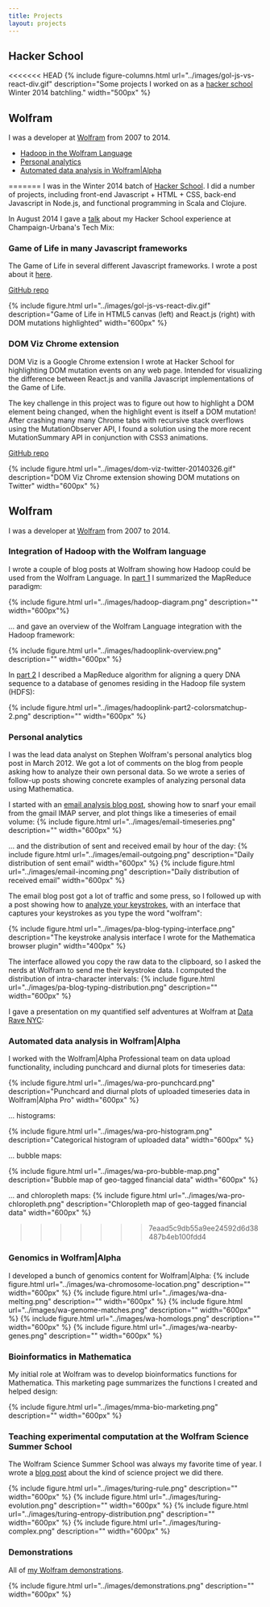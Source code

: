 ```yaml
---
title: Projects
layout: projects
---
```


## Hacker School

<<<<<<< HEAD
{% include figure-columns.html url="../images/gol-js-vs-react-div.gif" description="Some projects I worked on as a [hacker school](/projects/hacker-school.html) Winter 2014 batchling." width="500px" %}

## Wolfram
I was a developer at [Wolfram](http://www.wolfram.com) from 2007 to 2014.

- [Hadoop in the Wolfram Language](/projects/wolfram-hadoop.html)
- [Personal analytics](/projects/wolfram-personal-analytics.html)
- [Automated data analysis in Wolfram|Alpha](/projects/wolfram-alpha-pro.html)


=======
I was in the Winter 2014 batch of [Hacker School](http://www.hackerschool.com).
I did a number of projects, including front-end Javascript + HTML + CSS,
back-end Javascript in Node.js, and functional programming in Scala and Clojure.

In August 2014 I gave a [talk](https://speakerdeck.com/pauljean/hacking-my-tech-career-at-hacker-school)
about my Hacker School experience at Champaign-Urbana's Tech Mix:
<div class="speakerdeck">
<script async class="speakerdeck-embed" data-id="6933efb021ac0132318076af556e37c5" data-ratio="1.33333333333333" src="//speakerdeck.com/assets/embed.js"></script>
</div>

### Game of Life in many Javascript frameworks

The Game of Life in several different Javascript frameworks.
I wrote a post about it [here](/2014/05/17/gol-react.html).

[GitHub repo](https://github.com/paul-jean/life)

{% include figure.html url="../images/gol-js-vs-react-div.gif" description="Game of Life in HTML5 canvas (left) and React.js (right) with DOM mutations highlighted" width="600px" %}

### DOM Viz Chrome extension

DOM Viz is a Google Chrome extension I wrote at Hacker School for highlighting DOM mutation events on any web page.
Intended for visualizing the difference between React.js and vanilla Javascript implementations of the Game of Life.

The key challenge in this project was to figure out how to highlight a DOM element being changed,
when the highlight event is itself a DOM mutation! After crashing many many Chrome tabs with recursive
stack overflows using the MutationObserver API, I found a solution using the more recent
MutationSummary API in conjunction with CSS3 animations.

[GitHub repo](https://github.com/paul-jean/dom-viz)

{% include figure.html url="../images/dom-viz-twitter-20140326.gif" description="DOM Viz Chrome extension showing DOM mutations on Twitter" width="600px" %}

## Wolfram

I was a developer at [Wolfram](http://www.wolfram.com) from 2007 to 2014.

### Integration of Hadoop with the Wolfram language

<div class="speakerdeck">
<script async class="speakerdeck-embed" data-id="d0963460d639013125663a0f838a214c" data-ratio="1.29456384323641" src="//speakerdeck.com/assets/embed.js"></script>
</div>

I wrote a couple of blog posts at Wolfram showing how Hadoop could be used from
the Wolfram Language. In [part 1](http://blog.wolfram.com/2013/07/31/mathematica-gets-bigdata-with-hadooplink/)
I summarized the MapReduce paradigm:

{% include figure.html url="../images/hadoop-diagram.png" description=""  width="600px"%}


... and gave an overview of the Wolfram Language integration with the Hadoop framework:

{% include figure.html url="../images/hadooplink-overview.png" description="" width="600px" %}

In [part 2](http://blog.wolfram.com/2014/02/21/searching-genomes-with-mathematica-and-hadooplink/)
I described a MapReduce algorithm for aligning a query DNA sequence to a database of genomes residing in
the Hadoop file system (HDFS):

{% include figure.html url="../images/hadooplink-part2-colorsmatchup-2.png" description="" width="600px" %}

### Personal analytics

I was the lead data analyst on Stephen Wolfram's personal analytics blog post in March 2012.
We got a lot of comments on the blog
from people asking how to analyze their own personal data. So we
wrote a series of follow-up posts showing concrete examples of analyzing personal data
using Mathematica.

I started with an [email analysis blog post](), showing how to snarf your email from
the gmail IMAP server, and plot things like a timeseries of email volume:
{% include figure.html url="../images/email-timeseries.png" description="" width="600px" %}

... and the distribution of sent and received email by hour of the day:
{% include figure.html url="../images/email-outgoing.png" description="Daily distribution of sent email" width="600px" %}
{% include figure.html url="../images/email-incoming.png" description="Daily distribution of received email" width="600px" %}

The email blog post got a lot of traffic and some press, so I followed up with a post
showing how to
[analyze your keystrokes](http://blog.wolfram.com/2012/06/14/how-do-you-type-wolfram-analyzing-your-typing-style-using-mathematica/),
with an interface that captures your keystrokes as you type the word "wolfram":

{% include figure.html url="../images/pa-blog-typing-interface.png" description="The keystroke analysis interface I wrote for the Mathematica browser plugin" width="400px" %}

The interface allowed you copy the raw data to the clipboard, so I asked the nerds at Wolfram
to send me their keystroke data. I computed the distribution of intra-character intervals:
{% include figure.html url="../images/pa-blog-typing-distribution.png" description="" width="600px" %}

I gave a presentation on my quantified self adventures at Wolfram at
[Data Rave NYC](https://speakerdeck.com/pauljean/quantified-self-adventures-at-wolfram):

<div class="speakerdeck">
  <script async class="speakerdeck-embed" data-slide="15" data-id="bfd321209d0b0131134126e81df3a534" data-ratio="1.29456384323641" src="//speakerdeck.com/assets/embed.js"></script>
</div>

### Automated data analysis in Wolfram|Alpha

I worked with the Wolfram|Alpha Professional team on data upload functionality, including
punchcard and diurnal plots for timeseries data:

{% include figure.html url="../images/wa-pro-punchcard.png" description="Punchcard and diurnal plots of uploaded timeseries data in Wolfram|Alpha Pro" width="600px" %}

... histograms:

{% include figure.html url="../images/wa-pro-histogram.png" description="Categorical histogram of uploaded data" width="600px" %}

... bubble maps:

{% include figure.html url="../images/wa-pro-bubble-map.png" description="Bubble map of geo-tagged financial data" width="600px" %}

... and chloropleth maps:
{% include figure.html url="../images/wa-pro-chloropleth.png" description="Chloropleth map of geo-tagged financial data" width="600px" %}
>>>>>>> 7eaad5c9db55a9ee24592d6d38487b4eb100fdd4

### Genomics in Wolfram|Alpha

I developed a bunch of genomics content for Wolfram|Alpha:
{% include figure.html url="../images/wa-chromosome-location.png" description="" width="600px" %}
{% include figure.html url="../images/wa-dna-melting.png" description="" width="600px" %}
{% include figure.html url="../images/wa-genome-matches.png" description="" width="600px" %}
{% include figure.html url="../images/wa-homologs.png" description="" width="600px" %}
{% include figure.html url="../images/wa-nearby-genes.png" description="" width="600px" %}


### Bioinformatics in Mathematica

My initial role at Wolfram was to develop bioinformatics functions for Mathematica. This marketing
page summarizes the functions I created and helped design:

{% include figure.html url="../images/mma-bio-marketing.png" description="" width="600px" %}

### Teaching experimental computation at the Wolfram Science Summer School

The Wolfram Science Summer School was always my favorite time of year. I wrote
a [blog post](http://blog.wolfram.com/2012/12/20/hunting-for-turing-machines-at-the-wolfram-science-summer-school/)
about the kind of science project we did there.

{% include figure.html url="../images/turing-rule.png" description="" width="600px" %}
{% include figure.html url="../images/turing-evolution.png" description="" width="600px" %}
{% include figure.html url="../images/turing-entropy-distribution.png" description="" width="600px" %}
{% include figure.html url="../images/turing-complex.png" description="" width="600px" %}

### Demonstrations

All of [my Wolfram demonstrations](http://demonstrations.wolfram.com/search.html?query=paul-jean).

{% include figure.html url="../images/demonstrations.png" description="" width="600px" %}

